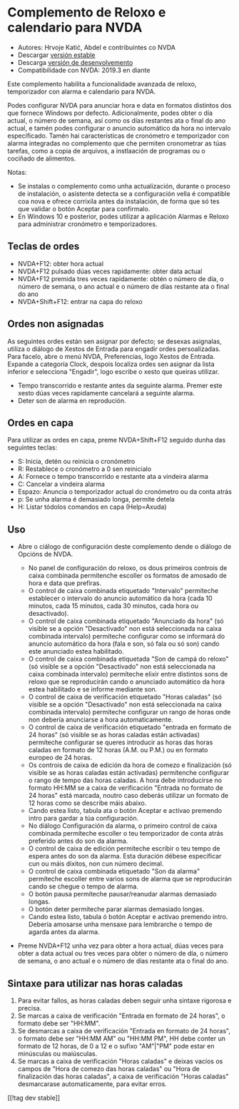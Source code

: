 # Complemento de Reloxo e calendario para NVDA #

* Autores: Hrvoje Katić, Abdel e contribuíntes co NVDA
* Descargar  [versión estable][1]
* Descarga [versión de desenvolvemento][2]
* Compatibilidade con NVDA: 2019.3 en diante

Este complemento habilita a funcionalidade avanzada de reloxo, temporizador
con alarma e calendario para NVDA.

Podes configurar NVDA para anunciar hora e data en formatos distintos dos
que fornece Windows por defecto. Adicionalmente, podes obter o día actual, o
número de semana, así como os días restantes ata o final do ano actual, e
tamén podes configurar o anuncio automático da hora no intervalo
especificado. Tamén hai características de cronómetro e temporizador con
alarma integradas no complemento que che permiten cronometrar as túas
tarefas, como a copia de arquivos, a instlaación de programas ou o cociñado
de alimentos.

Notas:

* Se instalas o complemento como unha actualización, durante o proceso de
  instalación, o asistente detecta se a configuración vella é compatible coa
  nova e ofrece corrixila antes da instalación, de forma que só tes que
  validar o botón Aceptar para confirmalo.
* En Windows 10 e posterior, podes utilizar a aplicación Alarmas e Reloxo
  para administrar cronómetro e temporizadores.

## Teclas de ordes

* NVDA+F12: obter hora actual
* NVDA+F12 pulsado dúas veces rapidamente: obter data actual
* NVDA+F12 premida tres veces rapidamente: obtén o número de día, o número
  de semana, o ano actual e o número de días restante ata o final do ano
* NVDA+Shift+F12: entrar na capa do reloxo

## Ordes non asignadas

As seguintes ordes están sen asignar por defecto; se desexas asignalas,
utiliza o diálogo de Xestos de Entrada para engadir ordes
persoalizadas. Para facelo, abre o menú NVDA, Preferencias, logo Xestos de
Entrada. Expande a categoría Clock, despois localiza ordes sen asignar da
lista inferior e selecciona "Engadir", logo escribe o xesto que queiras
utilizar.

* Tempo transcorrido e restante antes da seguinte alarma. Premer este xesto
  dúas veces rapidamente cancelará a seguinte alarma.
* Deter son de alarma en reprodución.

## Ordes en capa

Para utilizar as ordes en capa, preme NVDA+Shift+F12 seguido dunha das
seguintes teclas:

* S: Inicia, detén ou reinicia o cronómetro
* R: Restablece o cronómetro a 0 sen reinicialo
* A: Fornece o tempo transcorrido e restante ata a vindeira alarma
* C: Cancelar a vindeira alarma
* Espazo: Anuncia o temporizador actual do cronómetro ou da conta atrás
* p: Se unha alarma é demasiado longa, permite detela
* H: Listar tódolos comandos en capa (Help=Axuda)

## Uso

* Abre o ciálogo de configuración deste complemento dende o diálogo de
  Opcións de NVDA.

    * No panel de configuración do reloxo, os dous primeiros controis de
      caixa combinada permítenche escoller os formatos de amosado de hora e
      data que prefiras.
    * O control de caixa combinada etiquetado "Intervalo" permíteche
      establecer o intervalo do anuncio automático da hora (cada 10 minutos,
      cada 15 minutos, cada 30 minutos, cada hora ou desactivado).
    * O control de caixa combinada etiquetado "Anunciado da hora" (só
      visible se a opción "Desactivado" non está seleccionada na caixa
      combinada intervalo) permíteche configurar como se informará do
      anuncio automático da hora (fala e son, só fala ou só son) cando este
      anunciado estea habilitado.
    * O control de caixa combinada etiquetada "Son de campá do reloxo" (só
      visible se a opción "Desactivado" non está seleccionada na caixa
      combinada intervalo) permíteche elixir entre distintos sons de reloxo
      que se reproducirán cando o anunciado automático da hora estea
      habilitado e se informe mediante son.
    * O control de caixa de verificación etiquetado "Horas caladas" (só
      visible se a opción "Desactivado" non está seleccionada na caixa
      combinada intervalo) permíteche configurar un rango de horas onde non
      debería anunciarse a hora automaticamente.
    * O control de caixa de verificación etiquetado "entrada en formato de
      24 horas" (só visible se as horas caladas están activadas) permíteche
      configurar se queres introducir as horas das horas caladas en formato
      de 12 horas (A.M. ou P.M.) ou en formato europeo de 24 horas.
    * Os controis de caixa de edición da hora de comezo e finalización (só
      visible se as horas caladas están activadas) permítenche configurar o
      rango de tempo das horas caladas. A hora debe introducirse no formato
      HH:MM se a caixa de verificación "Entrada no formato de 24 horas" está
      marcada, noutro caso deberás utilizar un formato de 12 horas como se
      describe máis abaixo.
    * Cando estea listo, tabula ata o botón Aceptar e actívao premendo intro
      para gardar a túa configuración.
    * No diálogo Configuración da alarma, o primeiro control de caixa
      combinada permíteche escoller o teu temporizador de conta atrás
      preferido antes do son da alarma.
    * O control de caixa de edición permíteche escribir o teu tempo de
      espera antes do son da alarma. Esta duración débese especificar cun ou
      máis díxitos, non cun número decimal.
    * O control de caixa combinada etiquetado "Son da alarma" permíteche
      escoller entre varios sons de alarma que se reproducirán cando se
      chegue o tempo de alarma.
    * O botón pausa permíteche pausar/reanudar alarmas demasiado longas.
    * O botón deter permíteche parar alarmas demasiado longas.
    * Cando estea listo, tabula ó botón Aceptar e actívao premendo
      intro. Debería amosarse unha mensaxe para lembrarche o tempo de agarda
      antes da alarma.

* Preme NVDA+F12 unha vez para obter a hora actual, dúas veces para obter a
  data actual ou tres veces para obter o número de día, o número de semana,
  o ano actual e o número de días restante ata o final do ano.

## Sintaxe para utilizar nas horas caladas

1. Para evitar fallos, as horas caladas deben seguir unha sintaxe rigorosa e
   precisa.
2. Se marcas a caixa de verificación "Entrada en formato de 24 horas", o
   formato debe ser "HH:MM".
3. Se desmarcas a caixa de verificación "Entrada en formato de 24 horas", o
   formato debe ser "HH:MM AM" ou "HH:MM PM", HH debe conter un formato de
   12 horas, de 0 a 12 e o sufixo "AM"|"PM" pode estar en minúsculas ou
   maiúsculas.
4. Se marcas a caixa de verificación "Horas caladas" e deixas vacíos os
   campos de "Hora de comezo das horas caladas" ou "Hora de finalización das
   horas caladas", a caixa de verificación "Horas caladas" desmarcarase
   automaticamente, para evitar erros.

[[!tag dev stable]]

[1]: https://addons.nvda-project.org/files/get.php?file=cac

[2]: https://addons.nvda-project.org/files/get.php?file=cac-dev
